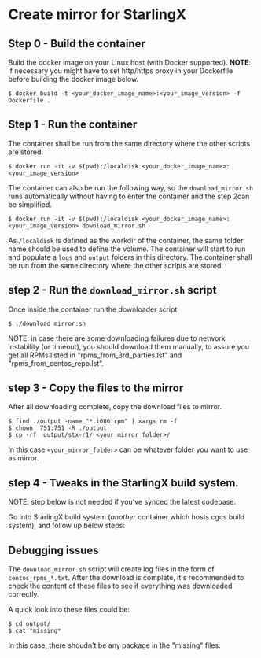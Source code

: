 
# Create mirror for StarlingX

## Step 0 - Build the container

Build the docker image on your Linux host (with Docker supported). **NOTE**: if necessary you might have to set http/https proxy in your Dockerfile before building the docker image below.

```
$ docker build -t <your_docker_image_name>:<your_image_version> -f Dockerfile .
```

## Step 1 - Run the container

The container shall be run from the same directory where the other scripts are stored.

```
$ docker run -it -v $(pwd):/localdisk <your_docker_image_name>:<your_image_version>
```

The container can also be run the following way, so the `download_mirror.sh` runs automatically without having to enter the container and the step 2can be simplified.

```
$ docker run -it -v $(pwd):/localdisk <your_docker_image_name>:<your_image_version> download_mirror.sh
```

As `/localdisk` is defined as the workdir of the container, the same folder name should be used to define the volume. The container will start to run and populate a `logs` and `output` folders in this directory.
The container shall be run from the same directory where the other scripts are stored.

## step 2 - Run the `download_mirror.sh` script

Once inside the container run the downloader script

```
$ ./download_mirror.sh
```

NOTE: in case there are some downloading failures due to network instability (or timeout),
you should download them manually, to assure you get all RPMs listed in "rpms_from_3rd_parties.lst" and "rpms_from_centos_repo.lst".

## step 3 - Copy the files to the mirror

After all downloading complete, copy the download files to mirror.

```
$ find ./output -name "*.i686.rpm" | xargs rm -f
$ chown  751:751 -R ./output
$ cp -rf  output/stx-r1/ <your_mirror_folder>/
```

In this case `<your_mirror_folder>` can be whatever folder you want to use as mirror.

## step 4 - Tweaks in the StarlingX build system.

NOTE: step below is not needed if you've synced the latest codebase.

Go into StarlingX build system (*another* container which hosts cgcs build system), and follow up below steps:

## Debugging issues

The `download_mirror.sh` script will create log files in the form of `centos_rpms_*.txt`. After the download is complete, it's recommended to check the content of these files to see if everything was downloaded correctly.

A quick look into these files could be:

```
$ cd output/
$ cat *missing*
```

In this case, there shoudn't be any package in the "missing" files.
